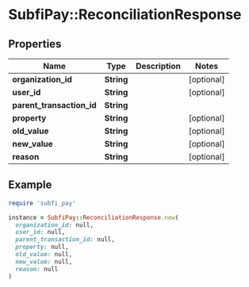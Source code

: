 # SubfiPay::ReconciliationResponse

## Properties

| Name | Type | Description | Notes |
| ---- | ---- | ----------- | ----- |
| **organization_id** | **String** |  | [optional] |
| **user_id** | **String** |  | [optional] |
| **parent_transaction_id** | **String** |  |  |
| **property** | **String** |  | [optional] |
| **old_value** | **String** |  | [optional] |
| **new_value** | **String** |  | [optional] |
| **reason** | **String** |  | [optional] |

## Example

```ruby
require 'subfi_pay'

instance = SubfiPay::ReconciliationResponse.new(
  organization_id: null,
  user_id: null,
  parent_transaction_id: null,
  property: null,
  old_value: null,
  new_value: null,
  reason: null
)
```


